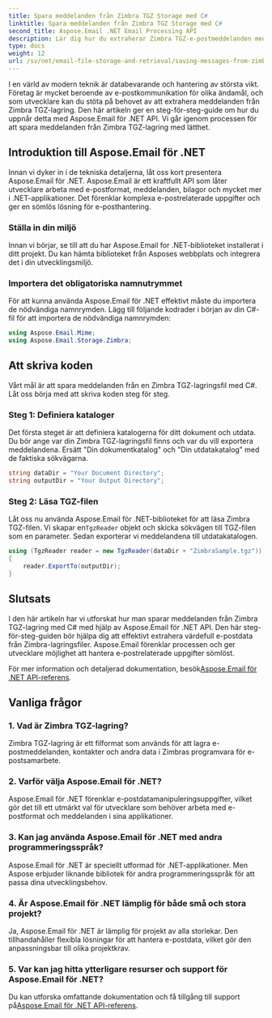 ```yaml
---
title: Spara meddelanden från Zimbra TGZ Storage med C#
linktitle: Spara meddelanden från Zimbra TGZ Storage med C#
second_title: Aspose.Email .NET Email Processing API
description: Lär dig hur du extraherar Zimbra TGZ-e-postmeddelanden med Aspose.Email för .NET. Steg-för-steg-guide med källkod för effektiv e-posthantering.
type: docs
weight: 12
url: /sv/net/email-file-storage-and-retrieval/saving-messages-from-zimbra-tgz-storage-with-csharp/
---
```


I en värld av modern teknik är databevarande och hantering av största vikt. Företag är mycket beroende av e-postkommunikation för olika ändamål, och som utvecklare kan du stöta på behovet av att extrahera meddelanden från Zimbra TGZ-lagring. Den här artikeln ger en steg-för-steg-guide om hur du uppnår detta med Aspose.Email för .NET API. Vi går igenom processen för att spara meddelanden från Zimbra TGZ-lagring med lätthet.

## Introduktion till Aspose.Email för .NET

Innan vi dyker in i de tekniska detaljerna, låt oss kort presentera Aspose.Email för .NET. Aspose.Email är ett kraftfullt API som låter utvecklare arbeta med e-postformat, meddelanden, bilagor och mycket mer i .NET-applikationer. Det förenklar komplexa e-postrelaterade uppgifter och ger en sömlös lösning för e-posthantering.

### Ställa in din miljö

Innan vi börjar, se till att du har Aspose.Email for .NET-biblioteket installerat i ditt projekt. Du kan hämta biblioteket från Asposes webbplats och integrera det i din utvecklingsmiljö.

### Importera det obligatoriska namnutrymmet

För att kunna använda Aspose.Email för .NET effektivt måste du importera de nödvändiga namnrymden. Lägg till följande kodrader i början av din C#-fil för att importera de nödvändiga namnrymden:

```csharp
using Aspose.Email.Mime;
using Aspose.Email.Storage.Zimbra;
```

## Att skriva koden

Vårt mål är att spara meddelanden från en Zimbra TGZ-lagringsfil med C#. Låt oss börja med att skriva koden steg för steg.

### Steg 1: Definiera kataloger

Det första steget är att definiera katalogerna för ditt dokument och utdata. Du bör ange var din Zimbra TGZ-lagringsfil finns och var du vill exportera meddelandena. Ersätt "Din dokumentkatalog" och "Din utdatakatalog" med de faktiska sökvägarna.

```csharp
string dataDir = "Your Document Directory";
string outputDir = "Your Output Directory";
```

### Steg 2: Läsa TGZ-filen

 Låt oss nu använda Aspose.Email för .NET-biblioteket för att läsa Zimbra TGZ-filen. Vi skapar en`TgzReader` objekt och skicka sökvägen till TGZ-filen som en parameter. Sedan exporterar vi meddelandena till utdatakatalogen.

```csharp
using (TgzReader reader = new TgzReader(dataDir + "ZimbraSample.tgz"))
{
    reader.ExportTo(outputDir);
}
```

## Slutsats

I den här artikeln har vi utforskat hur man sparar meddelanden från Zimbra TGZ-lagring med C# med hjälp av Aspose.Email för .NET API. Den här steg-för-steg-guiden bör hjälpa dig att effektivt extrahera värdefull e-postdata från Zimbra-lagringsfiler. Aspose.Email förenklar processen och ger utvecklare möjlighet att hantera e-postrelaterade uppgifter sömlöst.

 För mer information och detaljerad dokumentation, besök[Aspose.Email för .NET API-referens](https://reference.aspose.com/email/net/).

## Vanliga frågor

### 1. Vad är Zimbra TGZ-lagring?

Zimbra TGZ-lagring är ett filformat som används för att lagra e-postmeddelanden, kontakter och andra data i Zimbras programvara för e-postsamarbete.

### 2. Varför välja Aspose.Email för .NET?

Aspose.Email för .NET förenklar e-postdatamanipuleringsuppgifter, vilket gör det till ett utmärkt val för utvecklare som behöver arbeta med e-postformat och meddelanden i sina applikationer.

### 3. Kan jag använda Aspose.Email för .NET med andra programmeringsspråk?

Aspose.Email för .NET är speciellt utformad för .NET-applikationer. Men Aspose erbjuder liknande bibliotek för andra programmeringsspråk för att passa dina utvecklingsbehov.

### 4. Är Aspose.Email för .NET lämplig för både små och stora projekt?

Ja, Aspose.Email för .NET är lämplig för projekt av alla storlekar. Den tillhandahåller flexibla lösningar för att hantera e-postdata, vilket gör den anpassningsbar till olika projektkrav.

### 5. Var kan jag hitta ytterligare resurser och support för Aspose.Email för .NET?

Du kan utforska omfattande dokumentation och få tillgång till support på[Aspose.Email för .NET API-referens](https://reference.aspose.com/email/net/).